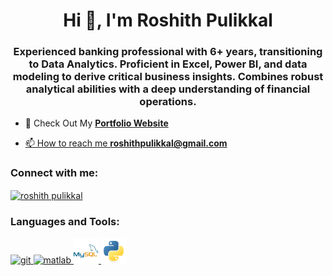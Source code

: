 <h1 align="center">Hi 👋, I'm Roshith Pulikkal</h1>
<h3 align="center">Experienced banking professional with 6+ years, transitioning to Data Analytics. Proficient in Excel, Power BI, and data modeling to derive critical business insights. Combines robust analytical abilities with a deep understanding of financial operations.</h3>

- 🔭 Check Out My <a href="https://codebasics.io/portfolio/ROSHITH-PULIKKAL" target="blank"> **Portfolio Website**

- 📫 How to reach me **roshithpulikkal@gmail.com**

<h3 align="left">Connect with me:</h3>
<p align="left">
<a href="https://www.linkedin.com/in/roshith-pulikkal-9a173a332" target="blank"><img align="center" src="https://raw.githubusercontent.com/rahuldkjain/github-profile-readme-generator/master/src/images/icons/Social/linked-in-alt.svg" alt="roshith pulikkal" height="30" width="40" /></a>
</p>

<h3 align="left">Languages and Tools:</h3>
<p align="left"> <a href="https://git-scm.com/" target="_blank" rel="noreferrer"> <img src="https://upload.vectorlogo.zone/logos/microsoft_powerbi/images/985205ac-fb3d-4c80-97f4-7bc0fec8c67d.svg" alt="git" width="40" height="40"/> </a> <a href="https://www.mathworks.com/" target="_blank" rel="noreferrer"> <img src="https://upload.wikimedia.org/wikipedia/commons/thumb/3/34/Microsoft_Office_Excel_%282019%E2%80%93present%29.svg/768px-Microsoft_Office_Excel_%282019%E2%80%93present%29.svg.png" alt="matlab" width="40" height="40"/> </a> <a href="https://www.mysql.com/" target="_blank" rel="noreferrer"> <img src="https://raw.githubusercontent.com/devicons/devicon/master/icons/mysql/mysql-original-wordmark.svg" alt="mysql" width="40" height="40"/> </a> <a href="https://www.python.org" target="_blank" rel="noreferrer"> <img src="https://raw.githubusercontent.com/devicons/devicon/master/icons/python/python-original.svg" alt="python" width="40" height="40"/> </a> </p>
